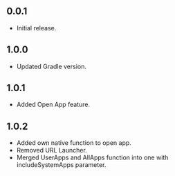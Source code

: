 ## 0.0.1

* Initial release.


## 1.0.0

* Updated Gradle version.


## 1.0.1

* Added Open App feature.

## 1.0.2

* Added own native function to open app.
* Removed URL Launcher.
* Merged UserApps and AllApps function into one with includeSystemApps parameter.

